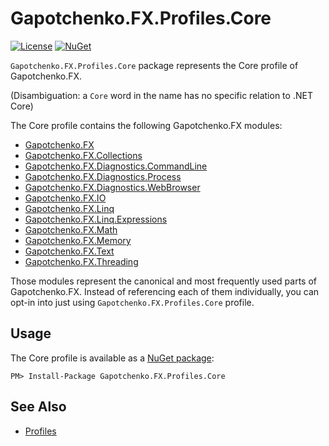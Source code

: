 ﻿# Gapotchenko.FX.Profiles.Core

[![License](https://img.shields.io/badge/license-MIT-green.svg)](../../LICENSE)
[![NuGet](https://img.shields.io/nuget/v/Gapotchenko.FX.Profiles.Core.svg)](https://www.nuget.org/packages/Gapotchenko.FX.Profiles.Core)

`Gapotchenko.FX.Profiles.Core` package represents the Core profile of Gapotchenko.FX.

(Disambiguation: a `Core` word in the name has no specific relation to .NET Core)

The Core profile contains the following Gapotchenko.FX modules:

- [Gapotchenko.FX](../../Gapotchenko.FX)
- [Gapotchenko.FX.Collections](../../Gapotchenko.FX.Collections)
- [Gapotchenko.FX.Diagnostics.CommandLine](../../Gapotchenko.FX.Diagnostics.CommandLine)
- [Gapotchenko.FX.Diagnostics.Process](../../Gapotchenko.FX.Diagnostics.Process)
- [Gapotchenko.FX.Diagnostics.WebBrowser](../../Gapotchenko.FX.Diagnostics.WebBrowser)
- [Gapotchenko.FX.IO](../../Gapotchenko.FX.IO)
- [Gapotchenko.FX.Linq](../../Gapotchenko.FX.Linq)
- [Gapotchenko.FX.Linq.Expressions](../../Gapotchenko.FX.Linq.Expressions)
- [Gapotchenko.FX.Math](../../Gapotchenko.FX.Math)
- [Gapotchenko.FX.Memory](../../Gapotchenko.FX.Memory)
- [Gapotchenko.FX.Text](../../Gapotchenko.FX.Text)
- [Gapotchenko.FX.Threading](../../Gapotchenko.FX.Threading)

Those modules represent the canonical and most frequently used parts of Gapotchenko.FX.
Instead of referencing each of them individually, you can opt-in into just using `Gapotchenko.FX.Profiles.Core` profile.

## Usage

The Core profile is available as a [NuGet package](https://nuget.org/packages/Gapotchenko.FX.Profiles.Core):

```
PM> Install-Package Gapotchenko.FX.Profiles.Core
```

## See Also

- [Profiles](..)
